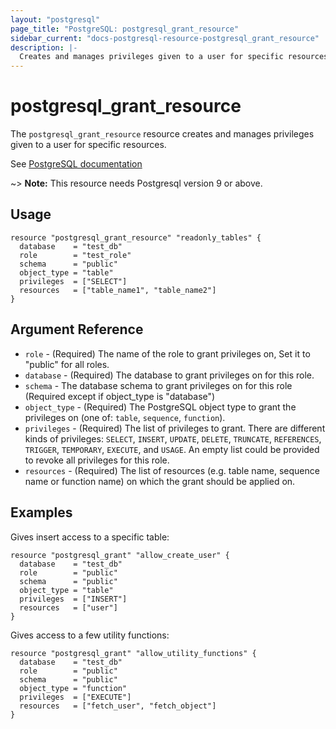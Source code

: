 ```yaml
---
layout: "postgresql"
page_title: "PostgreSQL: postgresql_grant_resource"
sidebar_current: "docs-postgresql-resource-postgresql_grant_resource"
description: |-
  Creates and manages privileges given to a user for specific resources.
---
```


# postgresql\_grant\_resource

The ``postgresql_grant_resource`` resource creates and manages privileges given to a user for specific resources.

See [PostgreSQL documentation](https://www.postgresql.org/docs/current/sql-grant.html)

~> **Note:** This resource needs Postgresql version 9 or above.

## Usage

```hcl
resource "postgresql_grant_resource" "readonly_tables" {
  database    = "test_db"
  role        = "test_role"
  schema      = "public"
  object_type = "table"
  privileges  = ["SELECT"]
  resources   = ["table_name1", "table_name2"]
}
```

## Argument Reference

* `role` - (Required) The name of the role to grant privileges on, Set it to "public" for all roles.
* `database` - (Required) The database to grant privileges on for this role.
* `schema` - The database schema to grant privileges on for this role (Required except if object_type is "database")
* `object_type` - (Required) The PostgreSQL object type to grant the privileges on (one of: `table`, `sequence`, `function`).
* `privileges` - (Required) The list of privileges to grant. There are different kinds of privileges: `SELECT`, `INSERT`, `UPDATE`, `DELETE`, `TRUNCATE`, `REFERENCES`, `TRIGGER`, `TEMPORARY`, `EXECUTE`, and `USAGE`. An empty list could be provided to revoke all privileges for this role.
* `resources` - (Required) The list of resources (e.g. table name, sequence name or function name) on which the grant should be applied on.


## Examples

Gives insert access to a specific table:

```hcl
resource "postgresql_grant" "allow_create_user" {
  database    = "test_db"
  role        = "public"
  schema      = "public"
  object_type = "table"
  privileges  = ["INSERT"]
  resources   = ["user"]
}
```

Gives access to a few utility functions:

```hcl
resource "postgresql_grant" "allow_utility_functions" {
  database    = "test_db"
  role        = "public"
  schema      = "public"
  object_type = "function"
  privileges  = ["EXECUTE"]
  resources   = ["fetch_user", "fetch_object"]
}
```
